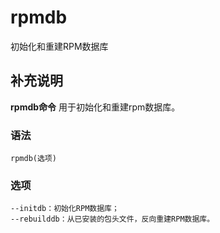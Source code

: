 rpmdb
===

初始化和重建RPM数据库

## 补充说明

**rpmdb命令** 用于初始化和重建rpm数据库。

###  语法

```
rpmdb(选项)
```

###  选项

```
--initdb：初始化RPM数据库；
--rebuilddb：从已安装的包头文件，反向重建RPM数据库。
```


